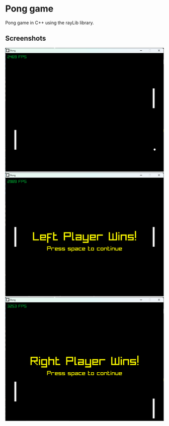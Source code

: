 # Pong game

Pong game in C++ using the rayLib library.

## Screenshots
<img src="pong-screenshot-1.png">
<img src="pong-screenshot-2.png">
<img src="pong-screenshot-3.png">
